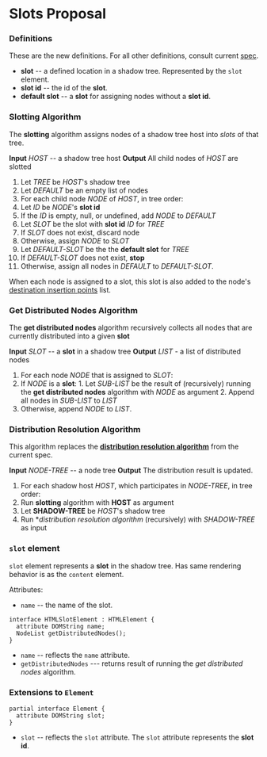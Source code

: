 # Slots Proposal

### Definitions

These are the new definitions. For all other definitions, consult current [spec](http://w3c.github.io/webcomponents/spec/shadow/).

* **slot** -- a defined location in a shadow tree. Represented by the ```slot``` element.
* **slot id** -- the id of the **slot**.
* **default slot** -- a **slot** for assigning nodes without a **slot id**.

### Slotting Algorithm

The **slotting** algorithm assigns nodes of a shadow tree host into *slots* of that tree.

**Input**
  *HOST* -- a shadow tree host
**Output**
  All child nodes of *HOST* are slotted

1. Let *TREE* be *HOST*'s shadow tree
2. Let *DEFAULT* be an empty list of nodes
3. For each child node *NODE* of *HOST*, in tree order:
  1. Let *ID* be *NODE*'s **slot id**
  2. If the *ID* is empty, null, or undefined, add *NODE* to *DEFAULT*
  3. Let *SLOT* be the slot with **slot id** *ID* for *TREE*
  4. If *SLOT* does not exist, discard node
  5. Otherwise, assign *NODE* to *SLOT*
4. Let *DEFAULT-SLOT* be the the **default slot** for *TREE*
5. If *DEFAULT-SLOT* does not exist, **stop**
6. Otherwise, assign all nodes in *DEFAULT* to *DEFAULT-SLOT*.

When each node is assigned to a slot, this slot is also added to the node's [destination insertion points](http://w3c.github.io/webcomponents/spec/shadow/#dfn-destination-insertion-points) list.

### Get Distributed Nodes Algorithm

The **get distributed nodes** algorithm recursively collects all nodes that are currently distributed into a given **slot**

**Input**
 *SLOT* -- a **slot** in a shadow tree
**Output**
 *LIST* - a list of distributed nodes

1. For each node *NODE* that is assigned to *SLOT*:
  1. If *NODE* is a **slot**:
    1. Let *SUB-LIST* be the result of (recursively) running the **get distributed nodes** algorithm with *NODE* as argument
    2. Append all nodes in *SUB-LIST* to *LIST*
  2. Otherwise, append *NODE* to *LIST*.

### Distribution Resolution Algorithm

This algorithm replaces the [**distribution resolution algorithm**](http://w3c.github.io/webcomponents/spec/shadow/#dfn-distribution-resolution-algorithm) from the current spec.

**Input**
  *NODE-TREE* -- a node tree
**Output**
  The distribution result is updated.

1. For each shadow host *HOST*, which participates in *NODE-TREE*, in tree order:
  1. Run **slotting** algorithm with **HOST** as argument
  1. Let **SHADOW-TREE** be *HOST*'s shadow tree
  1. Run **distribution resolution algorithm* (recursively) with *SHADOW-TREE* as input

### `slot` element

```slot``` element represents a **slot** in the shadow tree. Has same rendering behavior is as the ```content``` element.

Attributes:
* ```name``` -- the name of the slot.

```WebIDL
interface HTMLSlotElement : HTMLElement {
  attribute DOMString name;
  NodeList getDistributedNodes();
}
```

* ```name``` -- reflects the ```name``` attribute.
*  ```getDistributedNodes``` --- returns result of running the *get distributed nodes* algorithm.

### Extensions to ```Element```

```WebIDL
partial interface Element {
  attribute DOMString slot;
}
```

* ```slot``` -- reflects the ```slot``` attribute. The ```slot``` attribute represents the **slot id**.

